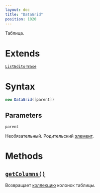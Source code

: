 ```yaml
---
layout: doc
title: "DataGrid"
position: 1020
---
```


Таблица.

# Extends

[`ListEditorBase`](../ListEditorBase/)

# Syntax

```js
new DataGrid([parent])
```

## Parameters

`parent`

Необязательный. Родительский [элемент](../../KeyConcepts/Element/).

# Methods

## [`getColumns()`](DataGrid.getColumns/)

Возвращает [коллекцию](../../KeyConcepts/Collection/) колонок таблицы.
